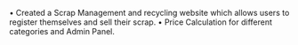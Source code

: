• Created a Scrap Management and recycling
website which allows users to register
themselves and sell their scrap.
• Price Calculation for different categories and
Admin Panel.
